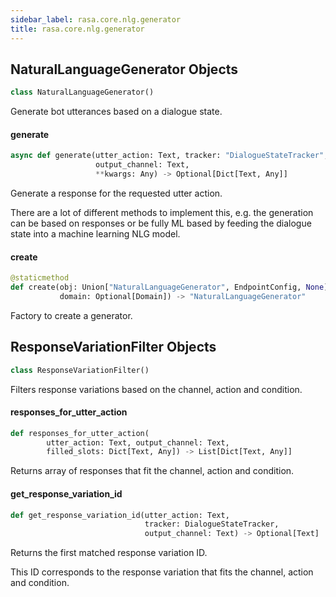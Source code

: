 ```yaml
---
sidebar_label: rasa.core.nlg.generator
title: rasa.core.nlg.generator
---
```

## NaturalLanguageGenerator Objects

```python
class NaturalLanguageGenerator()
```

Generate bot utterances based on a dialogue state.

#### generate

```python
async def generate(utter_action: Text, tracker: "DialogueStateTracker",
                   output_channel: Text,
                   **kwargs: Any) -> Optional[Dict[Text, Any]]
```

Generate a response for the requested utter action.

There are a lot of different methods to implement this, e.g. the
generation can be based on responses or be fully ML based by feeding
the dialogue state into a machine learning NLG model.

#### create

```python
@staticmethod
def create(obj: Union["NaturalLanguageGenerator", EndpointConfig, None],
           domain: Optional[Domain]) -> "NaturalLanguageGenerator"
```

Factory to create a generator.

## ResponseVariationFilter Objects

```python
class ResponseVariationFilter()
```

Filters response variations based on the channel, action and condition.

#### responses\_for\_utter\_action

```python
def responses_for_utter_action(
        utter_action: Text, output_channel: Text,
        filled_slots: Dict[Text, Any]) -> List[Dict[Text, Any]]
```

Returns array of responses that fit the channel, action and condition.

#### get\_response\_variation\_id

```python
def get_response_variation_id(utter_action: Text,
                              tracker: DialogueStateTracker,
                              output_channel: Text) -> Optional[Text]
```

Returns the first matched response variation ID.

This ID corresponds to the response variation that fits
the channel, action and condition.

